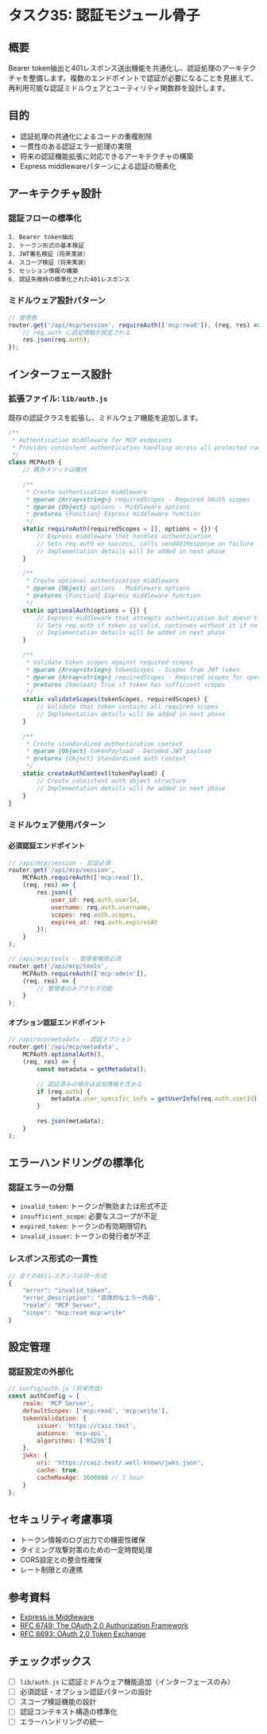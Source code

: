 # タスク35: 認証モジュール骨子

## 概要
Bearer token抽出と401レスポンス送出機能を共通化し、認証処理のアーキテクチャを整備します。複数のエンドポイントで認証が必要になることを見据えて、再利用可能な認証ミドルウェアとユーティリティ関数群を設計します。

## 目的
- 認証処理の共通化によるコードの重複削除
- 一貫性のある認証エラー処理の実現
- 将来の認証機能拡張に対応できるアーキテクチャの構築
- Express middlewareパターンによる認証の簡素化

## アーキテクチャ設計

### 認証フローの標準化
```
1. Bearer token抽出
2. トークン形式の基本検証
3. JWT署名検証（将来実装）
4. スコープ検証（将来実装）
5. セッション情報の構築
6. 認証失敗時の標準化された401レスポンス
```

### ミドルウェア設計パターン
```javascript
// 使用例
router.get('/api/mcp/session', requireAuth(['mcp:read']), (req, res) => {
    // req.auth に認証情報が設定される
    res.json(req.auth);
});
```

## インターフェース設計

### 拡張ファイル: `lib/auth.js`
既存の認証クラスを拡張し、ミドルウェア機能を追加します。

```javascript
/**
 * Authentication middleware for MCP endpoints
 * Provides consistent authentication handling across all protected routes
 */
class MCPAuth {
    // 既存メソッドは維持
    
    /**
     * Create authentication middleware
     * @param {Array<string>} requiredScopes - Required OAuth scopes
     * @param {Object} options - Middleware options
     * @returns {Function} Express middleware function
     */
    static requireAuth(requiredScopes = [], options = {}) {
        // Express middleware that handles authentication
        // Sets req.auth on success, calls send401Response on failure
        // Implementation details will be added in next phase
    }
    
    /**
     * Create optional authentication middleware
     * @param {Object} options - Middleware options
     * @returns {Function} Express middleware function
     */
    static optionalAuth(options = {}) {
        // Express middleware that attempts authentication but doesn't fail on missing token
        // Sets req.auth if token is valid, continues without it if no token provided
        // Implementation details will be added in next phase
    }
    
    /**
     * Validate token scopes against required scopes
     * @param {Array<string>} tokenScopes - Scopes from JWT token
     * @param {Array<string>} requiredScopes - Required scopes for operation
     * @returns {boolean} True if token has sufficient scopes
     */
    static validateScopes(tokenScopes, requiredScopes) {
        // Validate that token contains all required scopes
        // Implementation details will be added in next phase
    }
    
    /**
     * Create standardized authentication context
     * @param {Object} tokenPayload - Decoded JWT payload
     * @returns {Object} Standardized auth context
     */
    static createAuthContext(tokenPayload) {
        // Create consistent auth object structure
        // Implementation details will be added in next phase
    }
}
```

### ミドルウェア使用パターン

#### 必須認証エンドポイント
```javascript
// /api/mcp/session - 認証必須
router.get('/api/mcp/session', 
    MCPAuth.requireAuth(['mcp:read']), 
    (req, res) => {
        res.json({
            user_id: req.auth.userId,
            username: req.auth.username,
            scopes: req.auth.scopes,
            expires_at: req.auth.expiresAt
        });
    }
);

// /api/mcp/tools - 管理者権限必須
router.get('/api/mcp/tools', 
    MCPAuth.requireAuth(['mcp:admin']), 
    (req, res) => {
        // 管理者のみアクセス可能
    }
);
```

#### オプション認証エンドポイント
```javascript
// /api/mcp/metadata - 認証オプション
router.get('/api/mcp/metadata', 
    MCPAuth.optionalAuth(), 
    (req, res) => {
        const metadata = getMetadata();
        
        // 認証済みの場合は追加情報を含める
        if (req.auth) {
            metadata.user_specific_info = getUserInfo(req.auth.userId);
        }
        
        res.json(metadata);
    }
);
```

## エラーハンドリングの標準化

### 認証エラーの分類
- `invalid_token`: トークンが無効または形式不正
- `insufficient_scope`: 必要なスコープが不足
- `expired_token`: トークンの有効期限切れ
- `invalid_issuer`: トークンの発行者が不正

### レスポンス形式の一貫性
```javascript
// 全ての401レスポンスは同一形式
{
    "error": "invalid_token",
    "error_description": "具体的なエラー内容",
    "realm": "MCP Server",
    "scope": "mcp:read mcp:write"
}
```

## 設定管理

### 認証設定の外部化
```javascript
// config/auth.js (将来作成)
const authConfig = {
    realm: 'MCP Server',
    defaultScopes: ['mcp:read', 'mcp:write'],
    tokenValidation: {
        issuer: 'https://caiz.test',
        audience: 'mcp-api',
        algorithms: ['RS256']
    },
    jwks: {
        uri: 'https://caiz.test/.well-known/jwks.json',
        cache: true,
        cacheMaxAge: 3600000 // 1 hour
    }
};
```

## セキュリティ考慮事項
- トークン情報のログ出力での機密性確保
- タイミング攻撃対策のための一定時間処理
- CORS設定との整合性確保
- レート制限との連携

## 参考資料
- [Express.js Middleware](https://expressjs.com/en/guide/using-middleware.html)
- [RFC 6749: The OAuth 2.0 Authorization Framework](https://tools.ietf.org/html/rfc6749)
- [RFC 8693: OAuth 2.0 Token Exchange](https://tools.ietf.org/html/rfc8693)

## チェックボックス
- [ ] `lib/auth.js` に認証ミドルウェア機能追加（インターフェースのみ）
- [ ] 必須認証・オプション認証パターンの設計
- [ ] スコープ検証機能の設計
- [ ] 認証コンテキスト構造の標準化
- [ ] エラーハンドリングの統一